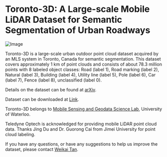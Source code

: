 # Toronto-3D: A Large-scale Mobile LiDAR Dataset for Semantic Segmentation of Urban Roadways

![Image](https://github.com/WeikaiTan/Toronto-3D/blob/master/Sample.png)

Toronto-3D is a large-scale urban outdoor point cloud dataset acquired by an MLS system in Toronto, Canada for semantic segmentation. This dataset covers approximately 1 km of point clouds and consists of about 78.3 million points with 8 labeled object classes: Road (label 1), Road marking (label 2), Natural (label 3), Building (label 4), Utility line (label 5), Pole (label 6), Car (label 7), Fence (label 8), unclassified (label 0).

Details on the dataset can be found at [arXiv](https://arxiv.org/abs/2003.08284).

Dataset can be downloaded at [Link](https://1drv.ms/u/s!Amlc6yZnF87psX6hKS8VOQllVvj4?e=yWhrYX).

Toronto-3D belongs to [Mobile Sensing and Geodata Science Lab](https://uwaterloo.ca/mobile-sensing/), University of Waterloo. 

Teledyne Optech is acknowledged for providing mobile LiDAR point cloud data. Thanks Jing Du and Dr. Guorong Cai from Jimei University for point cloud labeling.

If you have any questions, or have any suggestions to help us improve the dataset, please contact [Weikai Tan](mailto:weikai.tan@uwaterloo.ca).
